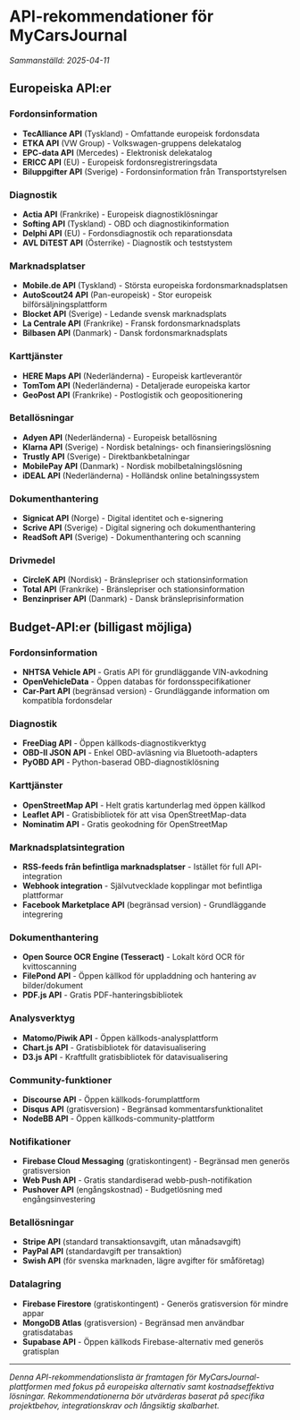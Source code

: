 # API-rekommendationer för MyCarsJournal

*Sammanställd: 2025-04-11*

## Europeiska API:er

### Fordonsinformation
- **TecAlliance API** (Tyskland) - Omfattande europeisk fordonsdata
- **ETKA API** (VW Group) - Volkswagen-gruppens delekatalog
- **EPC-data API** (Mercedes) - Elektronisk delekatalog
- **ERICC API** (EU) - Europeisk fordonsregistreringsdata
- **Biluppgifter API** (Sverige) - Fordonsinformation från Transportstyrelsen

### Diagnostik
- **Actia API** (Frankrike) - Europeisk diagnostiklösningar
- **Softing API** (Tyskland) - OBD och diagnostikinformation
- **Delphi API** (EU) - Fordonsdiagnostik och reparationsdata
- **AVL DiTEST API** (Österrike) - Diagnostik och teststystem

### Marknadsplatser
- **Mobile.de API** (Tyskland) - Största europeiska fordonsmarknadsplatsen
- **AutoScout24 API** (Pan-europeisk) - Stor europeisk bilförsäljningsplattform
- **Blocket API** (Sverige) - Ledande svensk marknadsplats
- **La Centrale API** (Frankrike) - Fransk fordonsmarknadsplats
- **Bilbasen API** (Danmark) - Dansk fordonsmarknadsplats

### Karttjänster
- **HERE Maps API** (Nederländerna) - Europeisk kartleverantör
- **TomTom API** (Nederländerna) - Detaljerade europeiska kartor
- **GeoPost API** (Frankrike) - Postlogistik och geopositionering

### Betallösningar
- **Adyen API** (Nederländerna) - Europeisk betallösning
- **Klarna API** (Sverige) - Nordisk betalnings- och finansieringslösning
- **Trustly API** (Sverige) - Direktbankbetalningar
- **MobilePay API** (Danmark) - Nordisk mobilbetalningslösning
- **iDEAL API** (Nederländerna) - Holländsk online betalningssystem

### Dokumenthantering
- **Signicat API** (Norge) - Digital identitet och e-signering
- **Scrive API** (Sverige) - Digital signering och dokumenthantering
- **ReadSoft API** (Sverige) - Dokumenthantering och scanning

### Drivmedel
- **CircleK API** (Nordisk) - Bränslepriser och stationsinformation
- **Total API** (Frankrike) - Bränslepriser och stationsinformation
- **Benzinpriser API** (Danmark) - Dansk bränsleprisinformation

## Budget-API:er (billigast möjliga)

### Fordonsinformation
- **NHTSA Vehicle API** - Gratis API för grundläggande VIN-avkodning
- **OpenVehicleData** - Öppen databas för fordonsspecifikationer
- **Car-Part API** (begränsad version) - Grundläggande information om kompatibla fordonsdelar

### Diagnostik
- **FreeDiag API** - Öppen källkods-diagnostikverktyg
- **OBD-II JSON API** - Enkel OBD-avläsning via Bluetooth-adapters
- **PyOBD API** - Python-baserad OBD-diagnostiklösning

### Karttjänster
- **OpenStreetMap API** - Helt gratis kartunderlag med öppen källkod
- **Leaflet API** - Gratisbibliotek för att visa OpenStreetMap-data
- **Nominatim API** - Gratis geokodning för OpenStreetMap

### Marknadsplatsintegration
- **RSS-feeds från befintliga marknadsplatser** - Istället för full API-integration
- **Webhook integration** - Självutvecklade kopplingar mot befintliga plattformar
- **Facebook Marketplace API** (begränsad version) - Grundläggande integrering

### Dokumenthantering
- **Open Source OCR Engine (Tesseract)** - Lokalt körd OCR för kvittoscanning
- **FilePond API** - Öppen källkod för uppladdning och hantering av bilder/dokument
- **PDF.js API** - Gratis PDF-hanteringsbibliotek

### Analysverktyg
- **Matomo/Piwik API** - Öppen källkods-analysplattform
- **Chart.js API** - Gratisbibliotek för datavisualisering
- **D3.js API** - Kraftfullt gratisbibliotek för datavisualisering

### Community-funktioner
- **Discourse API** - Öppen källkods-forumplattform
- **Disqus API** (gratisversion) - Begränsad kommentarsfunktionalitet
- **NodeBB API** - Öppen källkods-community-plattform

### Notifikationer
- **Firebase Cloud Messaging** (gratiskontingent) - Begränsad men generös gratisversion
- **Web Push API** - Gratis standardiserad webb-push-notifikation
- **Pushover API** (engångskostnad) - Budgetlösning med engångsinvestering

### Betallösningar
- **Stripe API** (standard transaktionsavgift, utan månadsavgift)
- **PayPal API** (standardavgift per transaktion)
- **Swish API** (för svenska marknaden, lägre avgifter för småföretag)

### Datalagring
- **Firebase Firestore** (gratiskontingent) - Generös gratisversion för mindre appar
- **MongoDB Atlas** (gratisversion) - Begränsad men användbar gratisdatabas
- **Supabase API** - Öppen källkods Firebase-alternativ med generös gratisplan

---

*Denna API-rekommendationslista är framtagen för MyCarsJournal-plattformen med fokus på europeiska alternativ samt kostnadseffektiva lösningar. Rekommendationerna bör utvärderas baserat på specifika projektbehov, integrationskrav och långsiktig skalbarhet.*
